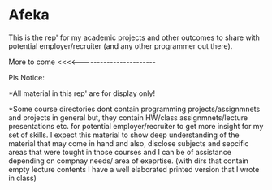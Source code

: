 # Afeka
This is the rep' for my academic projects and other outcomes to share with potential employer/recruiter (and any other programmer out there).

More to come <<<<-----------------------

Pls Notice: 


*All material in this rep' are for display only!



*Some course directories dont contain programming projects/assignmnets and projects in general but,
 they contain HW/class assignmnets/lecture presentations etc. for potential employer/recruiter to get more insight
 for my set of skills. I expect this material to show deep understanding of the material that may come in hand and also,
 disclose subjects and sepcific areas that were tought in those courses and I can be of assistance depending 
 on compnay needs/ area of exeprtise. 
 (with dirs that contain empty lecture contents I have a well elaborated printed version that I wrote in class)


